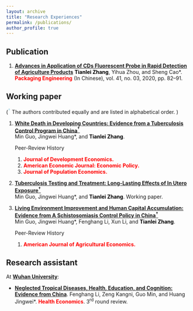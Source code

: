 ```yaml
---
layout: archive
title: "Research Experiences"
permalink: /publications/
author_profile: true
---
```


<!-- Check my [Google Scholar profile](https://scholar.google.com/citations?user=gkG4z3IAAAAJ) for more information! -->
<!-- Listed reverse chronologically.  -->
## Publication

1. **[Advances in Application of CDs Fluorescent Probe in Rapid Detection of Agriculture Products](https://doi.org/10.19554/j.cnki.1001-3563.2020.03.013)** **<font color="black">Tianlei Zhang</font>**, Yihua Zhou, and Sheng Cao\*. **<font color="red">Packaging Engineering</font>** (In Chinese), vol. 41, no. 03, 2020, pp. 82–91.

## Working paper

(**<font color="lightblue">$^\dagger$</font>** The authors contributed equally and are listed in alphabetical order. )

1. **[White Death in Developing Countries: Evidence from a Tuberculosis Control Program in China$^\dagger$](https://ynbsztl.github.io/publications/)**  
    Min Guo, Jingwei Huang\*, and **<font color="black">Tianlei Zhang</font>**. 

    Peer-Review History
    
    1. **<font color="red">Journal of Development Economics.</font>** 
    2. **<font color="red">American Economic Journal: Economic Policy.</font>**
    3. **<font color="red">Journal of Population Economics.</font>**

2. **[Tuberculosis Testing and Treatment: Long-Lasting Effects of In Utero Exposure$^\dagger$](https://ynbsztl.github.io/publications/)**  
    Min Guo, Jingwei Huang\*, and **<font color="black">Tianlei Zhang</font>**. Working paper.
    
3. **[Living Environment Improvement and Human Capital Accumulation: Evidence from A Schistosomiasis Control Policy in China$^\dagger$](https://ynbsztl.github.io/publications/)**  
    Min Guo, Jingwei Huang\*, Fenghang Li, Xun Li, and **<font color="black">Tianlei Zhang</font>**. 

    Peer-Review History

    1. **<font color="red">American Journal of Agricultural Economics.</font>**

## Research assistant

At [**Wuhan University**](https://whu.edu.cn):

- **[Neglected Tropical Diseases, Health, Education, and Cognition: Evidence from China](https://ynbsztl.github.io/publications/)**. 
    Fenghang Li, Zeng Kangni, Guo Min, and Huang Jingwei\*. **<font color="red">Health Economics</font>**. 3<sup>rd</sup> round review.
